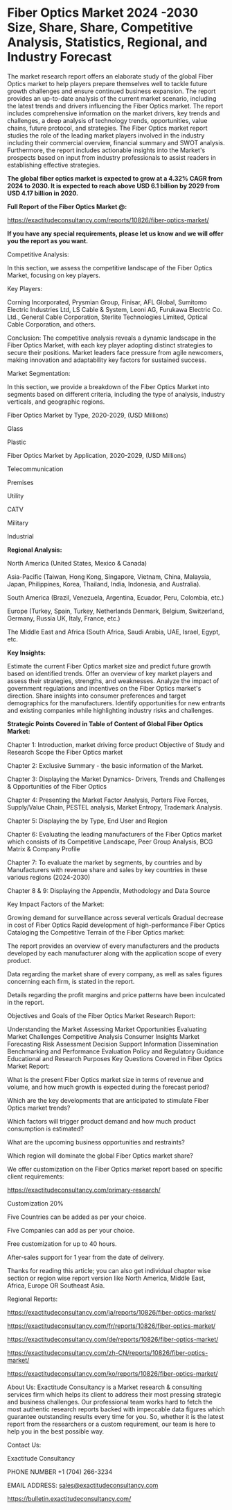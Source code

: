 # Fiber Optics Market 2024 -2030 Size, Share, Share, Competitive Analysis, Statistics, Regional, and Industry Forecast

The market research report offers an elaborate study of the global Fiber Optics market to help players prepare themselves well to tackle future growth challenges and ensure continued business expansion. The report provides an up-to-date analysis of the current market scenario, including the latest trends and drivers influencing the Fiber Optics market. The report includes comprehensive information on the market drivers, key trends and challenges, a deep analysis of technology trends, opportunities, value chains, future protocol, and strategies. The Fiber Optics market report studies the role of the leading market players involved in the industry including their commercial overview, financial summary and SWOT analysis. Furthermore, the report includes actionable insights into the Market's prospects based on input from industry professionals to assist readers in establishing effective strategies.

**The global fiber optics market is expected to grow at a 4.32% CAGR from 2024 to 2030. It is expected to reach above USD 6.1 billion by 2029 from USD 4.17 billion in 2020.**

**Full Report of the Fiber Optics Market @:**

https://exactitudeconsultancy.com/reports/10826/fiber-optics-market/

**If you have any special requirements, please let us know and we will offer you the report as you want.**

Competitive Analysis:

In this section, we assess the competitive landscape of the Fiber Optics Market, focusing on key players.

Key Players:

Corning Incorporated, Prysmian Group, Finisar, AFL Global, Sumitomo Electric Industries Ltd, LS Cable & System, Leoni AG, Furukawa Electric Co. Ltd., General Cable Corporation, Sterlite Technologies Limited, Optical Cable Corporation, and others.

Conclusion: The competitive analysis reveals a dynamic landscape in the Fiber Optics Market, with each key player adopting distinct strategies to secure their positions. Market leaders face pressure from agile newcomers, making innovation and adaptability key factors for sustained success.

Market Segmentation:

In this section, we provide a breakdown of the Fiber Optics Market into segments based on different criteria, including the type of analysis, industry verticals, and geographic regions.

Fiber Optics Market by Type, 2020-2029, (USD Millions)

Glass

Plastic

Fiber Optics Market by Application, 2020-2029, (USD Millions)

Telecommunication

Premises

Utility

CATV

Military

Industrial

**Regional Analysis:**

North America (United States, Mexico & Canada)

Asia-Pacific (Taiwan, Hong Kong, Singapore, Vietnam, China, Malaysia, Japan, Philippines, Korea, Thailand, India, Indonesia, and Australia).

South America (Brazil, Venezuela, Argentina, Ecuador, Peru, Colombia, etc.)

Europe (Turkey, Spain, Turkey, Netherlands Denmark, Belgium, Switzerland, Germany, Russia UK, Italy, France, etc.)

The Middle East and Africa (South Africa, Saudi Arabia, UAE, Israel, Egypt, etc.

**Key Insights:**

Estimate the current Fiber Optics market size and predict future growth based on identified trends.
Offer an overview of key market players and assess their strategies, strengths, and weaknesses.
Analyze the impact of government regulations and incentives on the Fiber Optics market's direction.
Share insights into consumer preferences and target demographics for the manufacturers.
Identify opportunities for new entrants and existing companies while highlighting industry risks and challenges.

**Strategic Points Covered in Table of Content of Global Fiber Optics Market:**

Chapter 1: Introduction, market driving force product Objective of Study and Research Scope the Fiber Optics market

Chapter 2: Exclusive Summary - the basic information of the Market.

Chapter 3: Displaying the Market Dynamics- Drivers, Trends and Challenges & Opportunities of the Fiber Optics

Chapter 4: Presenting the Market Factor Analysis, Porters Five Forces, Supply/Value Chain, PESTEL analysis, Market Entropy, Trademark Analysis.

Chapter 5: Displaying the by Type, End User and Region

Chapter 6: Evaluating the leading manufacturers of the Fiber Optics market which consists of its Competitive Landscape, Peer Group Analysis, BCG Matrix & Company Profile

Chapter 7: To evaluate the market by segments, by countries and by Manufacturers with revenue share and sales by key countries in these various regions (2024-2030)

Chapter 8 & 9: Displaying the Appendix, Methodology and Data Source

Key Impact Factors of the Market:

Growing demand for surveillance across several verticals
Gradual decrease in cost of Fiber Optics
Rapid development of high-performance Fiber Optics
Cataloging the Competitive Terrain of the Fiber Optics market:

The report provides an overview of every manufacturers and the products developed by each manufacturer along with the application scope of every product.

Data regarding the market share of every company, as well as sales figures concerning each firm, is stated in the report.

Details regarding the profit margins and price patterns have been inculcated in the report.

Objectives and Goals of the Fiber Optics Market Research Report:

Understanding the Market
Assessing Market Opportunities
Evaluating Market Challenges
Competitive Analysis
Consumer Insights
Market Forecasting
Risk Assessment
Decision Support
Information Dissemination
Benchmarking and Performance Evaluation
Policy and Regulatory Guidance
Educational and Research Purposes
Key Questions Covered in Fiber Optics Market Report:

What is the present Fiber Optics market size in terms of revenue and volume, and how much growth is expected during the forecast period?

Which are the key developments that are anticipated to stimulate Fiber Optics market trends?

Which factors will trigger product demand and how much product consumption is estimated?

What are the upcoming business opportunities and restraints?

Which region will dominate the global Fiber Optics market share?

We offer customization on the Fiber Optics market report based on specific client requirements:

https://exactitudeconsultancy.com/primary-research/

Customization 20%

Five Countries can be added as per your choice.

Five Companies can add as per your choice.

Free customization for up to 40 hours.

After-sales support for 1 year from the date of delivery.

Thanks for reading this article; you can also get individual chapter wise section or region wise report version like North America, Middle East, Africa, Europe OR Southeast Asia.

Regional Reports:

https://exactitudeconsultancy.com/ja/reports/10826/fiber-optics-market/

https://exactitudeconsultancy.com/fr/reports/10826/fiber-optics-market/

https://exactitudeconsultancy.com/de/reports/10826/fiber-optics-market/

https://exactitudeconsultancy.com/zh-CN/reports/10826/fiber-optics-market/

https://exactitudeconsultancy.com/ko/reports/10826/fiber-optics-market/

About Us:
Exactitude Consultancy is a Market research & consulting services firm which helps its client to address their most pressing strategic and business challenges. Our professional team works hard to fetch the most authentic research reports backed with impeccable data figures which guarantee outstanding results every time for you. So, whether it is the latest report from the researchers or a custom requirement, our team is here to help you in the best possible way.

Contact Us:

Exactitude Consultancy

PHONE NUMBER +1 (704) 266-3234

EMAIL ADDRESS: sales@exactitudeconsultancy.com

https://bulletin.exactitudeconsultancy.com/

